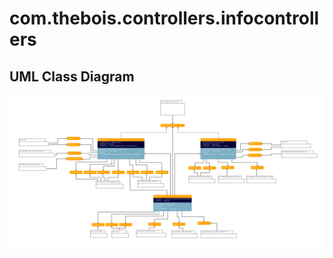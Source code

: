 # com.thebois.controllers.infocontrollers

## UML Class Diagram

![com.thebois.controllers.infocontrollers](../../../../../../../documents/diagrams/com.thebois.controllers.infocontrollers.jpg "com.thebois.controllers.infocontrollers")
